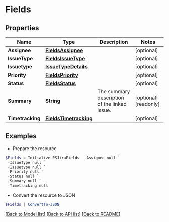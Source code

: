 # Fields
## Properties

Name | Type | Description | Notes
------------ | ------------- | ------------- | -------------
**Assignee** | [**FieldsAssignee**](FieldsAssignee.md) |  | [optional] 
**IssueType** | [**FieldsIssueType**](FieldsIssueType.md) |  | [optional] 
**Issuetype** | [**IssueTypeDetails**](IssueTypeDetails.md) |  | [optional] 
**Priority** | [**FieldsPriority**](FieldsPriority.md) |  | [optional] 
**Status** | [**FieldsStatus**](FieldsStatus.md) |  | [optional] 
**Summary** | **String** | The summary description of the linked issue. | [optional] [readonly] 
**Timetracking** | [**FieldsTimetracking**](FieldsTimetracking.md) |  | [optional] 

## Examples

- Prepare the resource
```powershell
$Fields = Initialize-PSJiraFields  -Assignee null `
 -IssueType null `
 -Issuetype null `
 -Priority null `
 -Status null `
 -Summary null `
 -Timetracking null
```

- Convert the resource to JSON
```powershell
$Fields | ConvertTo-JSON
```

[[Back to Model list]](../README.md#documentation-for-models) [[Back to API list]](../README.md#documentation-for-api-endpoints) [[Back to README]](../README.md)

